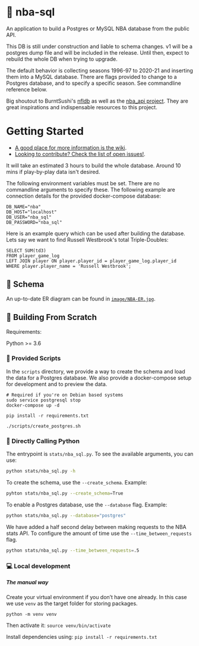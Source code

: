 # :basketball: nba-sql

An application to build a Postgres or MySQL NBA database from the public API.

This DB is still under construction and liable to schema changes. v1 will be a postgres dump file and will be included in the release. Until then, expect to rebuild the whole DB when trying to upgrade.

The default behavior is collecting seasons 1996-97 to 2020-21 and inserting them into a MySQL database. There are flags provided to change to a Postgres database, and to specify a specific season. See commandline reference below.

Big shoutout to BurntSushi's [nfldb](https://github.com/BurntSushi/nfldb) as well as the [nba_api project](https://github.com/swar/nba_api). They are great inspirations and indispensable resources to this project.

# Getting Started

* [A good place for more information is the wiki](https://github.com/mpope9/nba-sql/wiki).
* [Looking to contribute? Check the list of open issues!](https://github.com/mpope9/nba-sql/issues).

It will take an estimated 3 hours to build the whole database. Around 10 mins if play-by-play data isn't desired.

The following environment variables must be set. There are no commandline arguments to specify these. The following example are connection details for the provided docker-compose database:
```
DB_NAME="nba"
DB_HOST="localhost"
DB_USER="nba_sql"
DB_PASSWORD="nba_sql"
```

Here is an example query which can be used after building the database. Lets say we want to find Russell Westbrook's total Triple-Doubles:
```
SELECT SUM(td3) 
FROM player_game_log 
LEFT JOIN player ON player.player_id = player_game_log.player_id 
WHERE player.player_name = 'Russell Westbrook';
```

## :crystal_ball: Schema
An up-to-date ER diagram can be found in [`image/NBA-ER.jpg`](https://github.com/mpope9/nba-sql/blob/master/image/NBA-ER.jpg).

## :wrench: Building From Scratch

Requirements:

Python >= 3.6

### :scroll: Provided Scripts

In the `scripts` directory, we provide a way to create the schema and load the data for a Postgres database. We also provide a docker-compose setup for development and to preview the data.

```shell
# Required if you're on Debian based systems
sudo service postgresql stop
docker-compose up -d

pip install -r requirements.txt

./scripts/create_postgres.sh
```

### :snake: Directly Calling Python

The entrypoint is `stats/nba_sql.py`. To see the available arguments, you can use:
```bash
python stats/nba_sql.py -h
```

To create the schema, use the `--create_schema`. Example:
```bash
pyhton stats/nba_sql.py --create_schema=True
```

To enable a Postgres database, use the `--database` flag. Example:
```bash
python stats/nba_sql.py --database="postgres"
```

We have added a half second delay between making requests to the NBA stats API. To configure the amount of time use the `--time_between_requests` flag.
```bash
python stats/nba_sql.py --time_between_requests=.5
```

### :computer: Local development

##### The manual way
Create your virtual environment if you don’t have one already. In this case we use `venv` as the target folder for storing packages.

`python -m venv venv`

Then activate it:
`source venv/bin/activate`

Install dependencies using:
`pip install -r requirements.txt`
